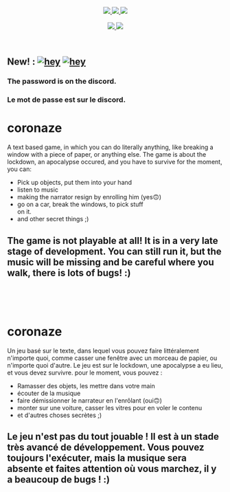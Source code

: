 


<p align="center">
    <a href="https://www.mozilla.org/en-US/MPL/">
      <img src="https://img.shields.io/badge/License-MPL%202.0-orange.svg?style=for-the-badge&logo=mozilla" />
    </a>
    <a href="https://discord.gg/FPhHhBG25d">
      <img src="https://img.shields.io/badge/Join%20me%20on%20discord-181717?style=for-the-badge&logo=discord" />
    </a>
    <a href="https://discord.gg/FPhHhBG25d">
      <img src="https://img.shields.io/discord/858046559316344852.svg?label=We%20are&colorB=7289da&style=for-the-badge" />
    </a>
    <br />
    <br />
    <a href="https://github.com/DR34M-M4K3R/coronaze">
      <img src="https://hitcounter.pythonanywhere.com/count/tag.svg?url=https://github.com/DR34M-M4K3R/coronaze"/>
    </a>
    <a href="https://github.com/DR34M-M4K3R/coronaze/commits/master">
      <img src="https://badges.pufler.dev/updated/DR34M-M4K3R/coronaze" />
    </a>
  </p>
  <br />



## New! : [![hey](https://img.shields.io/badge/Test%20the%20game%20now!-0078D6?style=for-the-badge&logo=windows&logoColor=white)](https://github.com/DR34M-M4K3R/coronaze/releases/download/0.1/Coronaze.bat.zip) [![hey](https://img.shields.io/badge/TEST%20THE%20GAME%20NOW%20!-gray?style=for-the-badge&logo=linux&logoColor=white)](https://github.com/DR34M-M4K3R/coronaze/releases/download/0.1/Coronaze.sh.zip)



### The password is on the discord.
### Le mot de passe est sur le discord.


# coronaze

A text based game, in which you can do literally anything, like breaking a window with a piece of paper, or anything else. The game is about the lockdown, an apocalypse occured, and you have to survive
for the moment, you can: <br/>
- Pick up objects, put them into your hand<br/>
- listen to music
- making the narrator resign by enrolling him (yes🙃)
- go on a car, break the windows, to pick stuff<br/> on it.
- and other secret things ;)

## The game is not playable at all! It is in a very late stage of development. You can still run it, but the music will be missing and be careful where you walk, there is lots of bugs! :)

<br/><br/><br/>
# coronaze

Un jeu basé sur le texte, dans lequel vous pouvez faire littéralement n'importe quoi, comme casser une fenêtre avec un morceau de papier, ou n'importe quoi d'autre. Le jeu est sur le lockdown, une apocalypse a eu lieu, et vous devez survivre.
pour le moment, vous pouvez : <br/>
- Ramasser des objets, les mettre dans votre main<br/>
- écouter de la musique
- faire démissionner le narrateur en l'enrôlant (oui🙃)
- monter sur une voiture, casser les vitres pour en voler le contenu
- et d'autres choses secrètes ;)

## Le jeu n'est pas du tout jouable ! Il est à un stade très avancé de développement. Vous pouvez toujours l'exécuter, mais la musique sera absente et faites attention où vous marchez, il y a beaucoup de bugs ! :)
